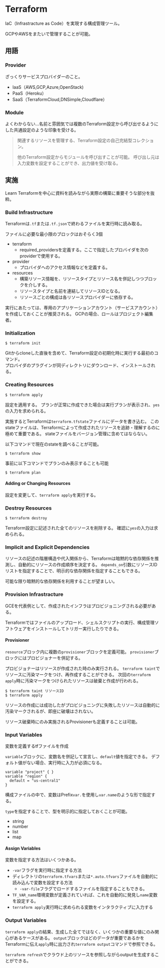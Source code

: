 # Terraform

IaC（Infrastracture as Code）を実現する構成管理ツール。

GCPやAWSをまたいで管理することが可能。

## 用語

### Provider

ざっくりサービスプロバイダーのこと。

- IaaS（AWS,GCP,Azure,OpenStack)
- PaaS（Heroku）
- SaaS（TerraformCloud,DNSimple,Cloudflare）

### Module

よくわからない…名前と雰囲気では複数のTerraform設定から呼び出せるようにした共通設定のような印象を受ける。

> 関連するリソースを管理する、Terraform設定の自己完結型コレクション。
> 
> 他のTerraform設定からモジュールを呼び出すことが可能。
> 呼び出し元は入力変数を設定することができ、出力値を受け取る。


## 実施

Learn Terraformを中心に資料を読みながら実際の構築に重要そうな部分を抜粋。

### Build Infrastructure

Terraformは`.tf`または`.tf.json`で終わるファイルを実行時に読み取る。

ファイルに必要な最小限のブロックはおそらく3個

- terraform
  - required_providersを定義する。ここで指定したプロバイダを次のproviderで使用する。
- provider
  - プロバイダへのアクセス情報などを定義する。
- resources
  - 構築リソース情報を、リソースタイプとリソース名を併記しつつブロックを介しする。
  - リソースタイプと名前を連結してリソースIDとなる。
  - リソースごとの構成は各リソースプロバイダーに依存する。

実行にあたっては、専用のアプリケーションアカウント（サービスアカウント）を作成しておくことが推奨される。
GCPの場合、ロールはプロジェクト編集者。

### Initialization

```
$ terraform init
```

Gitからcloneした直後を含めて、Terraform設定の初期化時に実行する最初のコマンド。  
プロバイダのプラグインが同ディレクトリにダウンロード、インストールされる。


### Creating Resources

```
$ terraform apply
```

設定を適用する。
プランが正常に作成できた場合は実行プランが表示され、`yes`の入力を求められる。

実施するとTerraformは`terraform.tfstate`ファイルにデータを書き込む。
このstateファイルは、Terraformによって作成されたリソースを追跡・理解するのに極めて重要である。
stateファイルをバージョン管理に含めてはならない。

以下コマンドで現在のstateを調べることが可能。

```
$ terraform show
```

事前に以下コマンドでプランのみ表示することも可能
```
$ terraform plan
```

#### Adding or Changing Resources

設定を変更して、`terraform apply`を実行する。

### Destroy Resources

```
$ terraform destroy
```

Terraform設定に記述された全てのリソースを削除する。
確認に`yes`の入力は求められる。

### Implicit and Explicit Dependencies

リソースの記述の階層構造や代入関係から、Terraformは暗黙的な依存関係を推測し、自動的にリソースの作成順序を決定する。
`depends_on`引数にリソースIDリストを指定することで、明示的な依存関係を指定することもできる。

可能な限り暗黙的な依存関係を利用することが望ましい。

### Provision Infrastracture

GCEを代表例として、作成されたインフラはプロビジョニングされる必要がある。

Terraformではファイルのアップロード、シェルスクリプトの実行、構成管理ソフトウェアをインストールしてトリガー実行したりできる。

#### Provisioner

`resource`ブロック内に複数の`provisioner`ブロックを定義可能。
`provisioner`ブロックにはプロビジョナーを併記する。

プロビジョナーはリソースが作成された時のみ実行される。
`terraform taint`でリソースに汚染マークをつけ、再作成することができる。
次回の`terraform apply`時に汚染マークをつけられたリソースは破棄と作成が行われる。

```
$ terraform taint リソースID
$ terraform apply
```

リソースの作成には成功したがプロビジョニングに失敗したリソースは自動的に汚染マークされるが、即座に破壊はされない。

リソース破棄時にのみ実施されるProvisionerも定義することは可能。

### Input Variables

変数を定義するtfファイルを作成

`variable`ブロックに、変数名を併記して宣言し、`default`値を指定できる。
デフォルト値がない場合、実行時に入力が必須になる。

```
variable "project" { }
variable "region" {
  default = "us-central1"
}
```

構成ファイルの中で、変数はPrefix`var.`を使用し`var.name`のような形で指定する。

`type`を指定することで、型を明示的に指定しておくことが可能。

- string
- number
- list
- map

#### Assign Variables

変数を指定する方法はいくつかある。

- `-var`フラグを実行時に指定する方法
- ディレクトリの`terraform.tfvars`または`*.auto.tfvars`ファイルを自動的に読み込んで変数を設定する方法
  - `-var-file`フラグでロードするファイルを指定することもできる。
- `TF_VAR_name`環境変数が定義されていれば、これを自動的に発見し`name`変数を設定する。
- `terraform apply`実行時に求められる変数をインタラクティブに入力する

### Output Variables

`terraform apply`の結果、生成した全てではなく、いくつかの重要な値にのみ関心があるケースがある。
`output`ブロックはどのデータが重要であるかをTerraformに伝え`apply`時に出力され`terraform output`コマンドで参照できる。

`terraform refresh`でクラウド上のリソースを参照しながらoutputを生成することができる。


